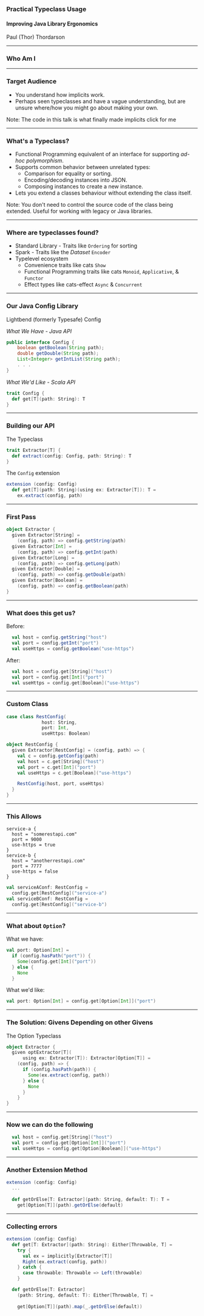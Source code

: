 ### Practical Typeclass Usage
#### Improving Java Library Ergonomics

Paul (Thor) Thordarson

---

### Who Am I

---

### Target Audience

* You understand how implicits work.
* Perhaps seen typeclasses and have a vague understanding, but are unsure where/how you might go about making your own.

Note: The code in this talk is what finally made implicits click for me

---

### What's a Typeclass?

* Functional Programming equivalent of an interface for supporting _ad-hoc polymorphism_.
* Supports common behavior between unrelated types:
  * Comparison for equality or sorting.
  * Encoding/decoding instances into JSON.
  * Composing instances to create a new instance.
* Lets you extend a classes behaviour without extending the class itself.

Note: You don't need to control the source code of the class being extended. Useful for working with legacy or Java libraries.

---

### Where are typeclasses found?

* Standard Library - Traits like `Ordering` for sorting
* Spark - Traits like the _Dataset_ `Encoder`
* Typelevel ecosystem
  * Convenience traits like cats `Show`
  * Functional Programming traits like cats `Monoid`, `Applicative`, & `Functor`
  * Effect types like cats-effect `Async` & `Concurrent`

---

### Our Java Config Library
Lightbend (formerly Typesafe) Config

_What We Have - Java API_
<!-- .element: class="fragment" data-fragment-index="1" -->

```java
public interface Config {
    boolean getBoolean(String path);
    double getDouble(String path);
    List<Integer> getIntList(String path);
    . . .
}
```
<!-- .element: class="fragment" data-fragment-index="1" -->

_What We'd Like - Scala API_
<!-- .element: class="fragment" data-fragment-index="2" -->

```scala 3
trait Config {
  def get[T](path: String): T
}
```
<!-- .element: class="fragment" data-fragment-index="2" -->

---
### Building our API

The Typeclass
<!-- .element: class="fragment" data-fragment-index="1" -->

```scala 3
trait Extractor[T] {
  def extract(config: Config, path: String): T
}
```
<!-- .element: class="fragment" data-fragment-index="1" -->

The `Config` extension
<!-- .element: class="fragment" data-fragment-index="2" -->

```scala 3
extension (config: Config)
  def get[T](path: String)(using ex: Extractor[T]): T =
    ex.extract(config, path)
```
<!-- .element: class="fragment" data-fragment-index="2" -->

---

### First Pass

```scala 3
object Extractor {
  given Extractor[String] =
    (config, path) => config.getString(path)
  given Extractor[Int] =
    (config, path) => config.getInt(path)
  given Extractor[Long] =
    (config, path) => config.getLong(path)
  given Extractor[Double] =
    (config, path) => config.getDouble(path)
  given Extractor[Boolean] =
    (config, path) => config.getBoolean(path)
}
```

---

### What does this get us?

Before:
```scala 3
  val host = config.getString("host")
  val port = config.getInt("port")
  val useHttps = config.getBoolean("use-https")
```

After:
<!-- .element: class="fragment" data-fragment-index="1" -->
```scala 3
  val host = config.get[String]("host")
  val port = config.get[Int]("port")
  val useHttps = config.get[Boolean]("use-https")
```
<!-- .element: class="fragment" data-fragment-index="1" -->

---

### Custom Class

```scala 3
case class RestConfig(
             host: String,
             port: Int,
             useHttps: Boolean)

object RestConfig {
  given Extractor[RestConfig] = (config, path) => {
    val c = config.getConfig(path)
    val host = c.get[String]("host")
    val port = c.get[Int]("port")
    val useHttps = c.get[Boolean]("use-https")

    RestConfig(host, port, useHttps)
  }
}
```

---

### This Allows

```
service-a {
  host = "somerestapi.com"
  port = 9000
  use-https = true
}
service-b {
  host = "anotherrestapi.com"
  port = 7777
  use-https = false
}
```

```scala 3
val serviceAConf: RestConfig =
  config.get[RestConfig]("service-a")
val serviceBConf: RestConfig =
  config.get[RestConfig]("service-b")
```

---

### What about `Option`?

What we have:
<!-- .element: class="fragment" data-fragment-index="1" -->

```scala 3
val port: Option[Int] =
  if (config.hasPath("port")) {
    Some(config.get[Int]("port"))
  } else {
    None
  }
```
<!-- .element: class="fragment" data-fragment-index="1" -->

What we'd like:
<!-- .element: class="fragment" data-fragment-index="2" -->

```scala 3
val port: Option[Int] = config.get[Option[Int]]("port")
```
<!-- .element: class="fragment" data-fragment-index="2" -->

---

### The Solution: Givens Depending on other Givens

The Option Typeclass
<!-- .element: class="fragment" data-fragment-index="1" -->

```scala 3
object Extractor {
  given optExtractor[T](
      using ex: Extractor[T]): Extractor[Option[T]] =
    (config, path) => {
      if (config.hasPath(path)) {
        Some(ex.extract(config, path))
      } else {
        None
      }
    }
}
```
<!-- .element: class="fragment" data-fragment-index="1" -->

---

### Now we can do the following

```scala 3
  val host = config.get[String]("host")
  val port = config.get[Option[Int]]("port")
  val useHttps = config.get[Option[Boolean]]("use-https")
```

---

### Another Extension Method

```scala 3
extension (config: Config)
  ...
  
  def getOrElse[T: Extractor](path: String, default: T): T =
    get[Option[T]](path).getOrElse(default)
```

---

### Collecting errors

```scala 3
extension (config: Config)
  def get[T: Extractor](path: String): Either[Throwable, T] =
    try {
      val ex = implicitly[Extractor[T]]
      Right(ex.extract(config, path))
    } catch {
      case throwable: Throwable => Left(throwable)
    }

  def getOrElse[T: Extractor]
    (path: String, default: T): Either[Throwable, T] =
    
    get[Option[T]](path).map(_.getOrElse(default))
```
